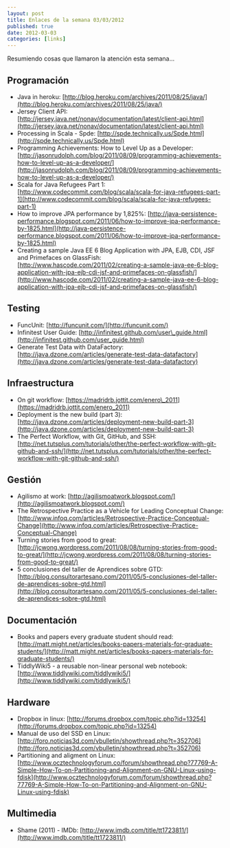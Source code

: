 ```yaml
--- 
layout: post 
title: Enlaces de la semana 03/03/2012 
published: true
date: 2012-03-03 
categories: [links] 
--- 
```


Resumiendo cosas que llamaron la atención esta semana...

Programación
------------
-   Java in heroku: [http://blog.heroku.com/archives/2011/08/25/java/](http://blog.heroku.com/archives/2011/08/25/java/)
-   Jersey Client API: [http://jersey.java.net/nonav/documentation/latest/client-api.html](http://jersey.java.net/nonav/documentation/latest/client-api.html)
-   Processing in Scala - Spde: [http://spde.technically.us/Spde.html](http://spde.technically.us/Spde.html)
-   Programming Achievements: How to Level Up as a Developer: [http://jasonrudolph.com/blog/2011/08/09/programming-achievements-how-to-level-up-as-a-developer/](http://jasonrudolph.com/blog/2011/08/09/programming-achievements-how-to-level-up-as-a-developer/)
-   Scala for Java Refugees Part 1: [http://www.codecommit.com/blog/scala/scala-for-java-refugees-part-1](http://www.codecommit.com/blog/scala/scala-for-java-refugees-part-1)
-   How to improve JPA performance by 1,825%: [http://java-persistence-performance.blogspot.com/2011/06/how-to-improve-jpa-performance-by-1825.html](http://java-persistence-performance.blogspot.com/2011/06/how-to-improve-jpa-performance-by-1825.html)
-   Creating a sample Java EE 6 Blog Application with JPA, EJB, CDI, JSF and Primefaces on GlassFish: [http://www.hascode.com/2011/02/creating-a-sample-java-ee-6-blog-application-with-jpa-ejb-cdi-jsf-and-primefaces-on-glassfish/](http://www.hascode.com/2011/02/creating-a-sample-java-ee-6-blog-application-with-jpa-ejb-cdi-jsf-and-primefaces-on-glassfish/)

Testing
-------
-   FuncUnit: [http://funcunit.com/](http://funcunit.com/)
-   Infinitest User Guide: [http://infinitest.github.com/user\_guide.html](http://infinitest.github.com/user_guide.html)
-   Generate Test Data with DataFactory: [http://java.dzone.com/articles/generate-test-data-datafactory](http://java.dzone.com/articles/generate-test-data-datafactory)

Infraestructura
---------------
-   On git workflow: [https://madridrb.jottit.com/enero\_2011](https://madridrb.jottit.com/enero_2011)
-   Deployment is the new build (part 3): [http://java.dzone.com/articles/deployment-new-build-part-3](http://java.dzone.com/articles/deployment-new-build-part-3)
-   The Perfect Workflow, with Git, GitHub, and SSH:[http://net.tutsplus.com/tutorials/other/the-perfect-workflow-with-git-github-and-ssh/](http://net.tutsplus.com/tutorials/other/the-perfect-workflow-with-git-github-and-ssh/)

Gestión
-------
-   Agilismo at work: [http://agilismoatwork.blogspot.com/](http://agilismoatwork.blogspot.com/)
-   The Retrospective Practice as a Vehicle for Leading Conceptual Change: [http://www.infoq.com/articles/Retrospective-Practice-Conceptual-Change](http://www.infoq.com/articles/Retrospective-Practice-Conceptual-Change)
-   Turning stories from good to great: [http://jcwong.wordpress.com/2011/08/08/turning-stories-from-good-to-great/](http://jcwong.wordpress.com/2011/08/08/turning-stories-from-good-to-great/)
-   5 conclusiones del taller de Aprendices sobre GTD: [http://blog.consultorartesano.com/2011/05/5-conclusiones-del-taller-de-aprendices-sobre-gtd.html](http://blog.consultorartesano.com/2011/05/5-conclusiones-del-taller-de-aprendices-sobre-gtd.html)


Documentación
-------------
-   Books and papers every graduate student should read: [http://matt.might.net/articles/books-papers-materials-for-graduate-students/](http://matt.might.net/articles/books-papers-materials-for-graduate-students/)
-   TiddlyWiki5 - a reusable non-linear personal web notebook: [http://www.tiddlywiki.com/tiddlywiki5/](http://www.tiddlywiki.com/tiddlywiki5/)

Hardware
--------
-   Dropbox in linux: [http://forums.dropbox.com/topic.php?id=13254](http://forums.dropbox.com/topic.php?id=13254)
-   Manual de uso del SSD en Linux: [http://foro.noticias3d.com/vbulletin/showthread.php?t=352706](http://foro.noticias3d.com/vbulletin/showthread.php?t=352706)
-   Partitioning and aligment on Linux: [http://www.ocztechnologyforum.co/forum/showthread.php?77769-A-Simple-How-To-on-Partitioning-and-Alignment-on-GNU-Linux-using-fdisk](http://www.ocztechnologyforum.com/forum/showthread.php?77769-A-Simple-How-To-on-Partitioning-and-Alignment-on-GNU-Linux-using-fdisk)

Multimedia
----------
-   Shame (2011) - IMDb: [http://www.imdb.com/title/tt1723811/](http://www.imdb.com/title/tt1723811/)

